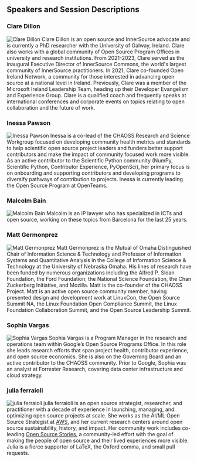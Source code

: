 ## Speakers and Session Descriptions

### Clare Dillon

![Clare Dillon](https://chaoss.github.io/website/CHAOSScon/2024EU/images/ClareDillon.jpg)
Clare Dillon is an open source and InnerSource advocate and is currently a PhD researcher with the University of Galway, Ireland. Clare also works with a global community of Open Source Program Offices in university and research institutions. From 2021-2023, Clare served as the inaugural Executive Director of InnerSource Commons, the world's largest community of InnerSource practitioners. In 2021, Clare co-founded Open Ireland Network, a community for those interested in advancing open source at a national level in Ireland. Previously, Clare was a member of the Microsoft Ireland Leadership Team, heading up their Developer Evangelism and Experience Group. Clare is a qualified coach and frequently speaks at international conferences and corporate events on topics relating to open collaboration and the future of work.

### Inessa Pawson

![Inessa Pawson](https://chaoss.github.io/website/CHAOSScon/2024EU/images/InessaPawson_speaker.jpeg)
Inessa is a co-lead of the CHAOSS Research and Science Workgroup focused on developing community health metrics and standards to help scientific open source project leaders and funders better support contributors and make the impact of community focused work more visible. As an active contributor to the Scientific Python community (NumPy, Scientific Python, Contributor Experience, PyOpenSci), her primary focus is on onboarding and supporting contributors and developing programs to diversify pathways of contribution to projects. Inessa is currently leading the Open Source Program at OpenTeams.

### Malcolm Bain

![Malcolm Bain](https://chaoss.github.io/website/CHAOSScon/2024EU/images/MalcolmBain.jpg)
Malcolm is an IP lawyer who has specialized in ICTs and open source, working on these topics from Barcelona for the last 25 years.

### Matt Germonprez

![Matt Germonprez](https://chaoss.github.io/website/CHAOSScon/2024EU/images/MattGermonprez.jpg)
Matt Germonprez is the Mutual of Omaha Distinguished Chair of Information Science & Technology and Professor of Information Systems and Quantitative Analysis in the College of Information Science & Technology at the University of Nebraska Omaha. His lines of research have been funded by numerous organizations including the Alfred P. Sloan Foundation, the Ford Foundation, the National Science Foundation, the Chan Zuckerberg Initiative, and Mozilla. Matt is the co-founder of the CHAOSS Project.  Matt is an active open source community member, having presented design and development work at LinuxCon, the Open Source Summit NA, the Linux Foundation Open Compliance Summit, the Linux Foundation Collaboration Summit, and the Open Source Leadership Summit.

### Sophia Vargas

![Sophia Vargas](https://chaoss.github.io/website/CHAOSScon/2024EU/images/SophiaVargas.jpg)
Sophia Vargas is a Program Manager in the research and operations team within Google’s Open Source Programs Office. In this role she leads research efforts that span project health, contributor experience, and open source economics. She is also on the Governing Board and an active contributor to the CHAOSS community. Prior to Google, Sophia was an analyst at Forrester Research, covering data center infrastructure and cloud strategy.

### julia ferraioli

![julia ferraioli](https://chaoss.github.io/website/CHAOSScon/2024EU/images/julia-ferraioli.jpg)
julia ferraioli is an open source strategist, researcher, and practitioner with a decade of experience in launching, managing, and optimizing open source projects at scale. She works as the AI/ML Open Source Strategist at [AWS](https://aws.amazon.com/opensource/), and her current research centers around open source sustainability, history, and impact. Her community work includes co-leading [Open Source Stories](https://opensourcestories.org), a community-led effort with the goal of making the people of open source and their lived experiences more visible. Julia is a fierce supporter of LaTeX, the Oxford comma, and small pull requests.
